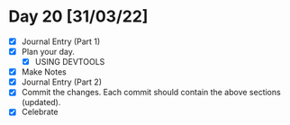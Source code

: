 # Day 20 [31/03/22]

- [x] Journal Entry (Part 1)
- [x] Plan your day.
  - [x] USING DEVTOOLS
- [x] Make Notes
- [x] Journal Entry (Part 2)
- [x] Commit the changes. Each commit should contain the above sections (updated).
- [x] Celebrate
<!-- [x] to tick -->
